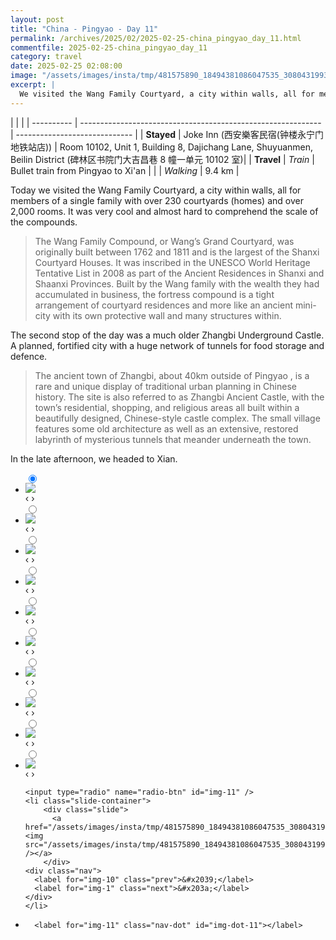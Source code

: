 ```yaml
---
layout: post
title: "China - Pingyao - Day 11"
permalink: /archives/2025/02/2025-02-25-china_pingyao_day_11.html
commentfile: 2025-02-25-china_pingyao_day_11
category: travel
date: 2025-02-25 02:08:00
image: "/assets/images/insta/tmp/481575890_18494381086047535_3080431993145535437_n_18055895093107366.jpg"
excerpt: |
  We visited the Wang Family Courtyard, a city within walls, all for members of a single family with 230 courtyards (homes) and over 2,000 rooms. The second stop was a much older Zhangbi Underground Castle. A planned, fortified city with a huge network of tunnels for storage and defence. Now we are heading to Xian.
---
```


|            |                                                              |
| ---------- | ------------------------------------------------------------ | ----------------------------- |
| **Stayed** |  Joke Inn (西安樂客民宿(钟楼永宁门地铁站店)) | Room 10102, Unit 1, Building 8, Dajichang Lane, Shuyuanmen, Beilin District (碑林区书院门大吉昌巷 8 幢一单元 10102 室)|
| **Travel** | _Train_                                                      |   Bullet train from Pingyao to Xi'an       |
|            | _Walking_                                                    |     9.4 km     |


Today we visited the Wang Family Courtyard, a city within walls, all for members of a single family with over 230 courtyards (homes) and over 2,000 rooms. It was very cool and almost hard to comprehend the scale of the compounds.

> The  Wang Family Compound, or Wang’s Grand Courtyard, was originally built  between 1762 and 1811 and is the largest of the Shanxi Courtyard Houses. It  was inscribed in the UNESCO World Heritage Tentative List in 2008 as part  of the Ancient Residences in Shanxi and Shaanxi Provinces.  Built by the Wang family with the wealth they had accumulated in business,  the fortress compound is a tight arrangement of courtyard residences and  more like an ancient mini-city with its own protective wall and many  structures within.

The second stop of the day was a much older Zhangbi Underground Castle. A planned, fortified city with a huge network of tunnels for food storage and defence. 

> The ancient town of Zhangbi, about 40km outside of  Pingyao , is a rare and unique display of traditional urban planning in Chinese  history. The site is also referred to as Zhangbi Ancient Castle, with the  town’s residential, shopping, and religious areas all built within a  beautifully designed, Chinese-style castle complex.  The small village features some old architecture as well as an extensive,  restored labyrinth of mysterious tunnels that meander underneath the town.

In the late afternoon, we headed to Xian.


<ul class="slides">
    <input type="radio" name="radio-btn" id="img-1" checked="checked" />
    <li class="slide-container">
        <div class="slide">
          <a href="/assets/images/insta/tmp/481093449_18494381164047535_7285791353860688100_n_18057987350074904.jpg"><img src="/assets/images/insta/tmp/481093449_18494381164047535_7285791353860688100_n_18057987350074904.jpg" /></a>
        </div>
    <div class="nav">
      <label for="img-11" class="prev">&#x2039;</label>
      <label for="img-2" class="next">&#x203a;</label>
    </div>
    </li>
        <input type="radio" name="radio-btn" id="img-2"  />
    <li class="slide-container">
        <div class="slide">
          <a href="/assets/images/insta/tmp/481049852_18494381173047535_5463465241711160467_n_17901097671131000.jpg"><img src="/assets/images/insta/tmp/481049852_18494381173047535_5463465241711160467_n_17901097671131000.jpg" /></a>
        </div>
    <div class="nav">
      <label for="img-1" class="prev">&#x2039;</label>
      <label for="img-3" class="next">&#x203a;</label>
    </div>
    </li>
        <input type="radio" name="radio-btn" id="img-3"  />
    <li class="slide-container">
        <div class="slide">
          <a href="/assets/images/insta/tmp/481754347_18494381185047535_1479952100258276604_n_17873097492201086.jpg"><img src="/assets/images/insta/tmp/481754347_18494381185047535_1479952100258276604_n_17873097492201086.jpg" /></a>
        </div>
    <div class="nav">
      <label for="img-2" class="prev">&#x2039;</label>
      <label for="img-4" class="next">&#x203a;</label>
    </div>
    </li>
        <input type="radio" name="radio-btn" id="img-4"  />
    <li class="slide-container">
        <div class="slide">
          <a href="/assets/images/insta/tmp/481378138_18494381194047535_848985124169727092_n_17971982471833046.jpg"><img src="/assets/images/insta/tmp/481378138_18494381194047535_848985124169727092_n_17971982471833046.jpg" /></a>
        </div>
    <div class="nav">
      <label for="img-3" class="prev">&#x2039;</label>
      <label for="img-5" class="next">&#x203a;</label>
    </div>
    </li>
        <input type="radio" name="radio-btn" id="img-5"  />
    <li class="slide-container">
        <div class="slide">
          <a href="/assets/images/insta/tmp/481842113_18494381209047535_1011592221935851577_n_18087589318569724.jpg"><img src="/assets/images/insta/tmp/481842113_18494381209047535_1011592221935851577_n_18087589318569724.jpg" /></a>
        </div>
    <div class="nav">
      <label for="img-4" class="prev">&#x2039;</label>
      <label for="img-6" class="next">&#x203a;</label>
    </div>
    </li>
        <input type="radio" name="radio-btn" id="img-6"  />
    <li class="slide-container">
        <div class="slide">
          <a href="/assets/images/insta/tmp/475345585_18494381218047535_8145986650226488012_n_17869177710312668.jpg"><img src="/assets/images/insta/tmp/475345585_18494381218047535_8145986650226488012_n_17869177710312668.jpg" /></a>
        </div>
    <div class="nav">
      <label for="img-5" class="prev">&#x2039;</label>
      <label for="img-7" class="next">&#x203a;</label>
    </div>
    </li>
        <input type="radio" name="radio-btn" id="img-7"  />
    <li class="slide-container">
        <div class="slide">
          <a href="/assets/images/insta/tmp/481419447_18494381230047535_3383233845547135946_n_18054405905111664.jpg"><img src="/assets/images/insta/tmp/481419447_18494381230047535_3383233845547135946_n_18054405905111664.jpg" /></a>
        </div>
    <div class="nav">
      <label for="img-6" class="prev">&#x2039;</label>
      <label for="img-8" class="next">&#x203a;</label>
    </div>
    </li>
        <input type="radio" name="radio-btn" id="img-8"  />
    <li class="slide-container">
        <div class="slide">
          <a href="/assets/images/insta/tmp/481991995_18494381248047535_5712896067399572891_n_18137918098349672.jpg"><img src="/assets/images/insta/tmp/481991995_18494381248047535_5712896067399572891_n_18137918098349672.jpg" /></a>
        </div>
    <div class="nav">
      <label for="img-7" class="prev">&#x2039;</label>
      <label for="img-9" class="next">&#x203a;</label>
    </div>
    </li>
        <input type="radio" name="radio-btn" id="img-9"  />
    <li class="slide-container">
        <div class="slide">
          <a href="/assets/images/insta/tmp/481976346_18494381257047535_97239819480918532_n_18118688398431452.jpg"><img src="/assets/images/insta/tmp/481976346_18494381257047535_97239819480918532_n_18118688398431452.jpg" /></a>
        </div>
    <div class="nav">
      <label for="img-8" class="prev">&#x2039;</label>
      <label for="img-10" class="next">&#x203a;</label>
    </div>
    </li>
        <input type="radio" name="radio-btn" id="img-10"  />
    <li class="slide-container">
        <div class="slide">
          <a href="/assets/images/insta/tmp/481756659_18494381269047535_4245218790653736609_n_17859000582366851.jpg"><img src="/assets/images/insta/tmp/481756659_18494381269047535_4245218790653736609_n_17859000582366851.jpg" /></a>
        </div>
    <div class="nav">
      <label for="img-9" class="prev">&#x2039;</label>
      <label for="img-11" class="next">&#x203a;</label>
    </div>
    </li>
    
    <input type="radio" name="radio-btn" id="img-11" />
    <li class="slide-container">
        <div class="slide">
          <a href="/assets/images/insta/tmp/481575890_18494381086047535_3080431993145535437_n_18055895093107366.jpg"><img src="/assets/images/insta/tmp/481575890_18494381086047535_3080431993145535437_n_18055895093107366.jpg" /></a>
        </div>
    <div class="nav">
      <label for="img-10" class="prev">&#x2039;</label>
      <label for="img-1" class="next">&#x203a;</label>
    </div>
    </li>
			
<li class="nav-dots">
      <label for="img-1" class="nav-dot" id="img-dot-1"></label>
      <label for="img-2" class="nav-dot" id="img-dot-2"></label>
      <label for="img-3" class="nav-dot" id="img-dot-3"></label>
      <label for="img-4" class="nav-dot" id="img-dot-4"></label>
      <label for="img-5" class="nav-dot" id="img-dot-5"></label>
      <label for="img-6" class="nav-dot" id="img-dot-6"></label>
      <label for="img-7" class="nav-dot" id="img-dot-7"></label>
      <label for="img-8" class="nav-dot" id="img-dot-8"></label>
      <label for="img-9" class="nav-dot" id="img-dot-9"></label>
      <label for="img-10" class="nav-dot" id="img-dot-10"></label>

      <label for="img-11" class="nav-dot" id="img-dot-11"></label>

</li>
</ul>        
             

		